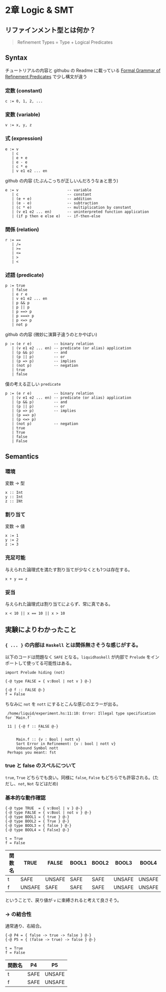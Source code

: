 # 2章 Logic & SMT

## リファインメント型とは何か？

> Refinement Types = Type + Logical Predicates

## Syntax

チュートリアルの内容と githubu の Readme に載っている [Formal Grammar of Refinement Predicates](https://github.com/ucsd-progsys/liquidhaskell#formal-grammar-of-refinement-predicates) で少し構文が違う

### 定数 (constant)

```
c := 0, 1, 2, ...
```

### 変数 (variable)

```
v := x, y, z
```

### 式 (expression)

```
e := v
   | c
   | e + e
   | e - e
   | c * e
   | v e1 e2 ... en
```

github の内容 (たぶんこっちが正しいんだろうなぁと思う)

```
e := v                      -- variable
   | c                      -- constant
   | (e + e)                -- addition
   | (e - e)                -- subtraction
   | (c * e)                -- multiplication by constant
   | (v e1 e2 ... en)       -- uninterpreted function application
   | (if p then e else e)   -- if-then-else
```

### 関係 (relation)

```
r := ==
   | /=
   | >=
   | <=
   | >
   | <
```

### 述語 (predicate)

```
p := true
   | false
   | e r e
   | v e1 e2 ... en
   | p && p
   | p || p
   | p ==> p
   | p ===> p
   | p <=> p
   | not p
```

github の内容 (微妙に演算子違うのとかやばい)

```
p := (e r e)          -- binary relation
   | (v e1 e2 ... en) -- predicate (or alias) application
   | (p && p)         -- and
   | (p || p)         -- or
   | (p => p)         -- implies
   | (not p)          -- negation
   | true
   | false
```

僕の考える正しい `predicate`

```
p := (e r e)          -- binary relation
   | (v e1 e2 ... en) -- predicate (or alias) application
   | (p && p)         -- and
   | (p || p)         -- or
   | (p => p)         -- implies
   | (p ==> p)
   | (p <=> p)
   | (not p)          -- negation
   | true
   | True
   | false
   | False
```

## Semantics

### 環境
変数 → 型

```
x :: Int
y :: Int
z :: INt
```

### 割り当て
変数 → 値

```
x := 1
y := 2
z := 3
```

### 充足可能

与えられた論理式を満たす割り当てが少なくとも1つは存在する。

```
x + y == z
```

### 妥当

与えられた論理式は割り当てによらず、常に真である。

```
x < 10 || x == 10 || x > 10
```



## 実験によりわかったこと

### `{ ... }` の内部は `Haskell` とは関係無さそうな感じがする。

以下のコードは問題なく `SAFE` となる。`liquidhaskell` が内部で `Prelude` をインポートして使ってる可能性はある。

```
import Prelude hiding (not)

{-@ type FALSE = { v:Bool | not v } @-}

{-@ f :: FALSE @-}
f = False
```

ちなみに `not` を `nott` にするとこんな感じのエラーが出る。

```
 /home/liquid/experiment.hs:11:10: Error: Illegal type specification for `Main.f`

 11 | {-@ f :: FALSE @-}
               ^

     Main.f :: {v : Bool | nott v}
     Sort Error in Refinement: {v : bool | nott v}
     Unbound Symbol nott
 Perhaps you meant: fst
```

### true と false のスペルについて

`true`, `True` どちらでも良い。同様に `false`, `False` もどちらでも許容される。(ただし、`not`, `Not` などはだめ)

### 基本的な動作確認

```
{-@ type TRUE  = { v:Bool | v } @-}
{-@ type FALSE = { v:Bool | not v } @-}
{-@ type BOOL1 = { true } @-}
{-@ type BOOL2 = { True } @-}
{-@ type BOOL3 = { false } @-}
{-@ type BOOL4 = { False} @-}

t = True
f = False
```

関数名 | TRUE | FALSE | BOOL1 | BOOL2 | BOOL3 | BOOL4
-------|-----|-------|--------|------|--------|-----
t | SAFE | UNSAFE | SAFE | SAFE | UNSAFE | UNSAFE
f | UNSAFE | SAFE | SAFE | SAFE | UNSAFE | UNSAFE

ということで、戻り値が `v` に束縛されると考えて良さそう。


### -> の結合性

通常通り、右結合。

```
{-@ P4 = { false -> true -> false } @-}
{-@ P5 = { (false -> true) -> false } @-}

t = True
f = False
```

関数名 | P4 | P5
-------|-----|-------
t | SAFE | UNSAFE
f | SAFE | UNSAFE
